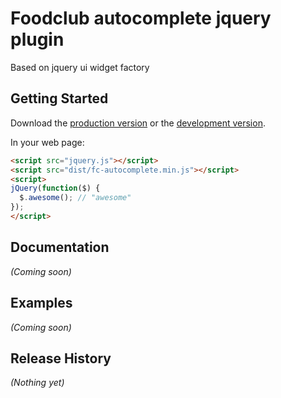 # Foodclub autocomplete jquery plugin

Based on jquery ui widget factory

## Getting Started
Download the [production version][min] or the [development version][max].

[min]: https://raw.github.com/Tatiana/fc-autocomplete/master/dist/fc-autocomplete.min.js
[max]: https://raw.github.com/Tatiana/fc-autocomplete/master/dist/fc-autocomplete.js

In your web page:

```html
<script src="jquery.js"></script>
<script src="dist/fc-autocomplete.min.js"></script>
<script>
jQuery(function($) {
  $.awesome(); // "awesome"
});
</script>
```

## Documentation
_(Coming soon)_

## Examples
_(Coming soon)_

## Release History
_(Nothing yet)_
